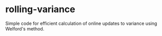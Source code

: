 # rolling-variance
Simple code for efficient calculation of online updates to variance using Welford's method.
